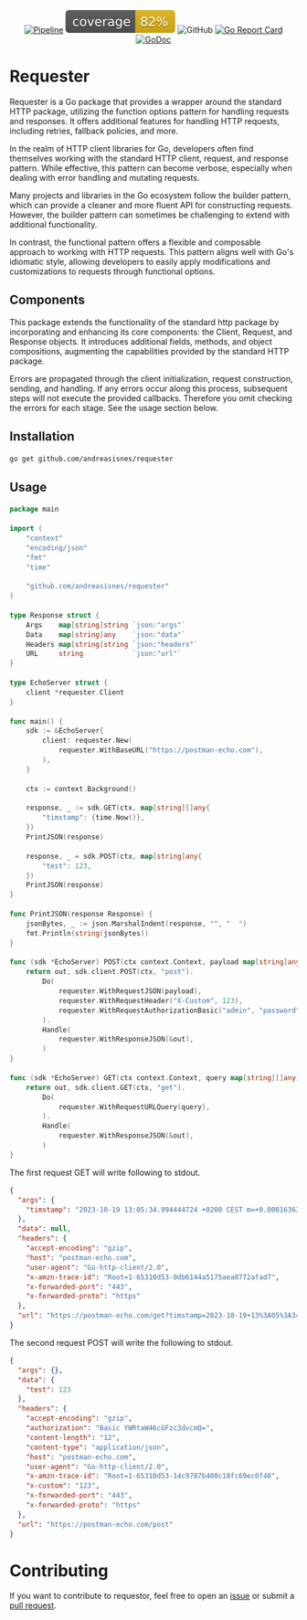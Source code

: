 <div align="center">

[![Pipeline](https://github.com/andreasisnes/requester/actions/workflows/pipeline.yml/badge.svg)](https://github.com/andreasisnes/requester/actions/workflows/pipeline.yml)
![coverage](https://raw.githubusercontent.com/andreasisnes/requester/badges/.badges/coverage.svg)
![GitHub](https://img.shields.io/github/license/andreasisnes/requester)
[![Go Report Card](https://goreportcard.com/badge/github.com/andreasisnes/requester)](https://goreportcard.com/report/github.com/andreasisnes/requester)
[![GoDoc](https://godoc.org/github.com/andreasisnes/requester?status.svg)](https://godoc.org/github.com/andreasisnes/requester)

</div>

# Requester
Requester is a Go package that provides a wrapper around the standard HTTP package, utilizing the function options pattern for handling requests and responses. It offers additional features for handling HTTP requests, including retries, fallback policies, and more.

In the realm of HTTP client libraries for Go, developers often find themselves working with the standard HTTP client, request, and response pattern. While effective, this pattern can become verbose, especially when dealing with error handling and mutating requests.

Many projects and libraries in the Go ecosystem follow the builder pattern, which can provide a cleaner and more fluent API for constructing requests. However, the builder pattern can sometimes be challenging to extend with additional functionality.

In contrast, the functional pattern offers a flexible and composable approach to working with HTTP requests. This pattern aligns well with Go's idiomatic style, allowing developers to easily apply modifications and customizations to requests through functional options.

## Components
This package extends the functionality of the standard http package by incorporating and enhancing its core components: the Client, Request, and Response objects. It introduces additional fields, methods, and object compositions, augmenting the capabilities provided by the standard HTTP package.

Errors are propagated through the client initialization, request construction, sending, and handling. If any errors occur along this process, subsequent steps will not execute the provided callbacks. Therefore you omit checking the errors for each stage. See the usage section below.


## Installation
```bash
go get github.com/andreasisnes/requester
```

## Usage

```go
package main

import (
	"context"
	"encoding/json"
	"fmt"
	"time"

	"github.com/andreasisnes/requester"
)

type Response struct {
	Args    map[string]string `json:"args"`
	Data    map[string]any    `json:"data"`
	Headers map[string]string `json:"headers"`
	URL     string            `json:"url"`
}

type EchoServer struct {
	client *requester.Client
}

func main() {
	sdk := &EchoServer{
		client: requester.New(
			requester.WithBaseURL("https://postman-echo.com"),
		),
	}

	ctx := context.Background()

	response, _ := sdk.GET(ctx, map[string][]any{
		"timstamp": {time.Now()},
	})
	PrintJSON(response)

	response, _ = sdk.POST(ctx, map[string]any{
		"test": 123,
	})
	PrintJSON(response)
}

func PrintJSON(response Response) {
	jsonBytes, _ := json.MarshalIndent(response, "", "  ")
	fmt.Println(string(jsonBytes))
}

func (sdk *EchoServer) POST(ctx context.Context, payload map[string]any) (out Response, err error) {
	return out, sdk.client.POST(ctx, "post").
		Do(
			requester.WithRequestJSON(payload),
			requester.WithRequestHeader("X-Custom", 123),
			requester.WithRequestAuthorizationBasic("admin", "password"),
		).
		Handle(
			requester.WithResponseJSON(&out),
		)
}

func (sdk *EchoServer) GET(ctx context.Context, query map[string][]any) (out Response, err error) {
	return out, sdk.client.GET(ctx, "get").
		Do(
			requester.WithRequestURLQuery(query),
		).
		Handle(
			requester.WithResponseJSON(&out),
		)
}
```


The first request GET will write following to stdout.
```json
{
  "args": {
    "timstamp": "2023-10-19 13:05:34.994444724 +0200 CEST m=+0.000163639"
  },
  "data": null,
  "headers": {
    "accept-encoding": "gzip",
    "host": "postman-echo.com",
    "user-agent": "Go-http-client/2.0",
    "x-amzn-trace-id": "Root=1-65310d53-0db6144a5175aea0772afad7",
    "x-forwarded-port": "443",
    "x-forwarded-proto": "https"
  },
  "url": "https://postman-echo.com/get?timstamp=2023-10-19+13%3A05%3A34.994444724+%2B0200+CEST+m%3D%2B0.000163639"
}
```

The second request POST will write the following to stdout.
```json
{
  "args": {},
  "data": {
    "test": 123
  },
  "headers": {
    "accept-encoding": "gzip",
    "authorization": "Basic YWRtaW46cGFzc3dvcmQ=",
    "content-length": "12",
    "content-type": "application/json",
    "host": "postman-echo.com",
    "user-agent": "Go-http-client/2.0",
    "x-amzn-trace-id": "Root=1-65310d53-14c9787b400c18fc69ec0f40",
    "x-custom": "123",
    "x-forwarded-port": "443",
    "x-forwarded-proto": "https"
  },
  "url": "https://postman-echo.com/post"
}
```

# Contributing
If you want to contribute to requestor, feel free to open an [issue](https://github.com/andreasisnes/requester/issues) or submit a [pull request](https://github.com/andreasisnes/requester/pulls).

